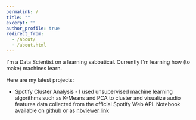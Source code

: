```yaml
---
permalink: /
title: ""
excerpt: ""
author_profile: true
redirect_from: 
  - /about/
  - /about.html
---
```


I'm a Data Scientist on a learning sabbatical. Currently I'm learning how (to make) machines learn.

Here are my latest projects:

- Spotify Cluster Analysis - I used unsupervised machine learning algorithms such as K-Means and PCA to cluster and visualize audio features data collected from the official Spotify Web API. Notebook available on [github](https://github.com/tgel0/data-science-portfolio/blob/master/Notebooks/SpotifyUnsupervised.ipynb) or as [nbviewer link](http://nbviewer.jupyter.org/github/tgel0/data-science-portfolio/blob/master/Notebooks/SpotifyUnsupervised.ipynb)

